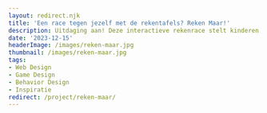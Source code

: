 ```yaml
---
layout: redirect.njk
title: 'Een race tegen jezelf met de rekentafels? Reken Maar!'
description: Uitdaging aan! Deze interactieve rekenrace stelt kinderen in staat om rekentafels op een leuke en competitieve manier te oefenen. Kies je tafels, verbeter je tijd of minimaliseer fouten, en daag vriendjes uit voor een echte rekenbattle!
date: '2023-12-15'
headerImage: /images/reken-maar.jpg
thumbnail: /images/reken-maar.jpg
tags:
- Web Design
- Game Design
- Behavior Design
- Inspiratie
redirect: /project/reken-maar/
---
```

